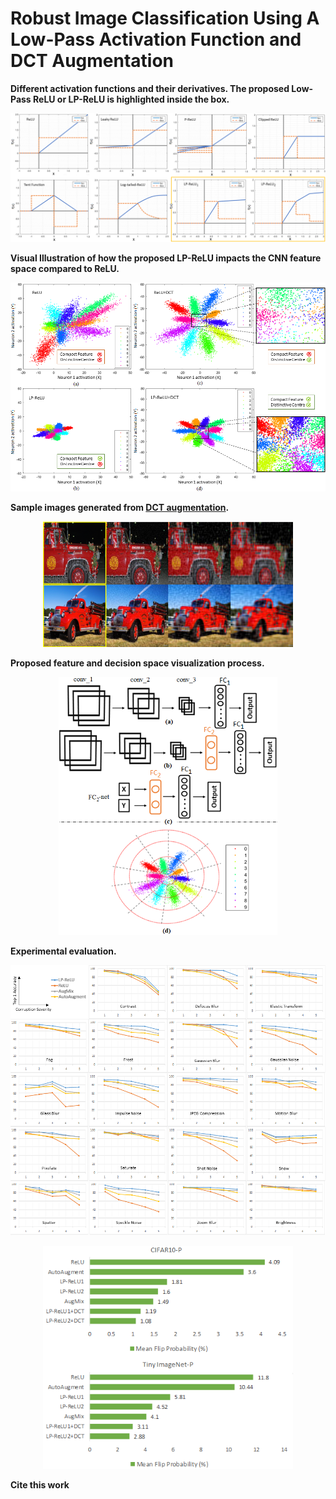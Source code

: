 # Robust Image Classification Using A Low-Pass Activation Function and DCT Augmentation
**Different activation functions and their derivatives. The proposed Low-Pass ReLU or LP-ReLU is highlighted inside the box.**
<p align="center">
  <img src="./Images/AFs2.png" width="600" title="Activation Functions">
</p>

**Visual Illustration of how the proposed LP-ReLU impacts the CNN feature space compared to ReLU.**

<p align="center">
  <img src="./Images/main_1.png" width="700" title="">
</p>

**Sample images generated from [DCT augmentation](https://ieeexplore.ieee.org/abstract/document/8803787).**

<p align="center">
  <img src="./Images/DCT.png" width="400" title="">
</p>

**Proposed feature and decision space visualization process.**

<p align="center">
  <img src="./Images/only2FC_v4.png" width="350" title="">
</p>

**Experimental evaluation.**

<p align="center">
  <img src="./Images/grand_collage.png" width="800" title="">
</p>

<p align="center">
  <img src="./Images/hor_bar_collage_2.png" width="400" title="">
</p>

**Cite this work**
